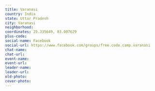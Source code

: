 ```yaml
---
title: Varanasi
country: India
state: Uttar Pradesh
city: Varanasi
neighborhood: 
coordinates: 25.335649, 83.007629
plus-code:
social-name: Facebook
social-url: https://www.facebook.com/groups/free.code.camp.varanasi
chat-name:
chat-url:
event-name:
event-url:
leader-name:
leader-url:
old-photo: 
cover-photo:
---
```

